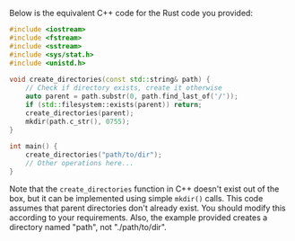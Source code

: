 Below is the equivalent C++ code for the Rust code you provided:
```cpp
#include <iostream>
#include <fstream>
#include <sstream>
#include <sys/stat.h>
#include <unistd.h>
 
void create_directories(const std::string& path) {
    // Check if directory exists, create it otherwise
    auto parent = path.substr(0, path.find_last_of('/'));
    if (std::filesystem::exists(parent)) return;
    create_directories(parent);
    mkdir(path.c_str(), 0755);
}
 
int main() {
    create_directories("path/to/dir");
    // Other operations here...
}
``` 

Note that the `create_directories` function in C++ doesn't exist out of the box, but it can be implemented using simple `mkdir()` calls. This code assumes that parent directories don't already exist. You should modify this according to your requirements. Also, the example provided creates a directory named "path", not "./path/to/dir".

